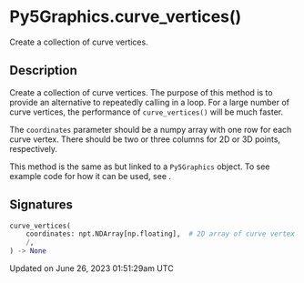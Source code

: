 # Py5Graphics.curve_vertices()

Create a collection of curve vertices.

## Description

Create a collection of curve vertices. The purpose of this method is to provide an alternative to repeatedly calling [](py5graphics_curve_vertex) in a loop. For a large number of curve vertices, the performance of `curve_vertices()` will be much faster.

The `coordinates` parameter should be a numpy array with one row for each curve vertex.  There should be two or three columns for 2D or 3D points, respectively.

This method is the same as [](sketch_curve_vertices) but linked to a `Py5Graphics` object. To see example code for how it can be used, see [](sketch_curve_vertices).

## Signatures

```python
curve_vertices(
    coordinates: npt.NDArray[np.floating],  # 2D array of curve vertex coordinates with 2 or 3 columns for 2D or 3D points, respectively
    /,
) -> None
```

Updated on June 26, 2023 01:51:29am UTC
